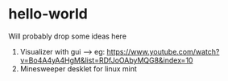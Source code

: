 # hello-world
Will probably drop some ideas here
1. Visualizer with gui --> eg: https://www.youtube.com/watch?v=Bo4A4yA4HgM&list=RDfJoOAbyMQG8&index=10
2. Minesweeper desklet for linux mint
